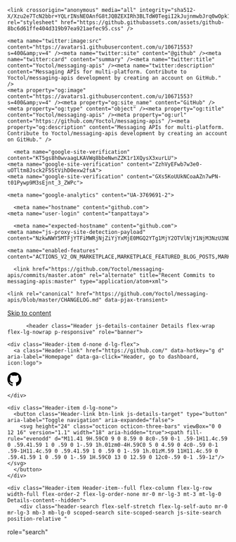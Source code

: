 





<!DOCTYPE html>
<html lang="en">
  <head>
    <meta charset="utf-8">
  <link rel="dns-prefetch" href="https://github.githubassets.com">
  <link rel="dns-prefetch" href="https://avatars0.githubusercontent.com">
  <link rel="dns-prefetch" href="https://avatars1.githubusercontent.com">
  <link rel="dns-prefetch" href="https://avatars2.githubusercontent.com">
  <link rel="dns-prefetch" href="https://avatars3.githubusercontent.com">
  <link rel="dns-prefetch" href="https://github-cloud.s3.amazonaws.com">
  <link rel="dns-prefetch" href="https://user-images.githubusercontent.com/">



  <link crossorigin="anonymous" media="all" integrity="sha512-EHPlH662QpzitioBwfWl5G6ckYe+wVnZmXuBkOe4HknUxQYWLT3q+9dxyJ236ERrzrh4zIDIv+9FglzRztU7UA==" rel="stylesheet" href="https://github.githubassets.com/assets/frameworks-a8726594dec346f03dd30c7517dd1f70.css" />
  
    <link crossorigin="anonymous" media="all" integrity="sha512-X/Xzu2e7TcN2bbr+YQLrINsNEOAnfG8tJQBZEXIRh3BLTdW0TegiI2kJujnmwbJrq0wOpk1Kev416V35+Q/82Q==" rel="stylesheet" href="https://github.githubassets.com/assets/github-8bc6d61ffe404d319b97ea921aefec95.css" />
    
    
    
    

  <meta name="viewport" content="width=device-width">
  
  <title>messaging-apis/CHANGELOG.md at master · Yoctol/messaging-apis</title>
    <meta name="description" content="Messaging APIs for multi-platform. Contribute to Yoctol/messaging-apis development by creating an account on GitHub.">
    <link rel="search" type="application/opensearchdescription+xml" href="/opensearch.xml" title="GitHub">
  <link rel="fluid-icon" href="https://github.com/fluidicon.png" title="GitHub">
  <meta property="fb:app_id" content="1401488693436528">

    <meta name="twitter:image:src" content="https://avatars1.githubusercontent.com/u/10671553?s=400&amp;v=4" /><meta name="twitter:site" content="@github" /><meta name="twitter:card" content="summary" /><meta name="twitter:title" content="Yoctol/messaging-apis" /><meta name="twitter:description" content="Messaging APIs for multi-platform. Contribute to Yoctol/messaging-apis development by creating an account on GitHub." />
    <meta property="og:image" content="https://avatars1.githubusercontent.com/u/10671553?s=400&amp;v=4" /><meta property="og:site_name" content="GitHub" /><meta property="og:type" content="object" /><meta property="og:title" content="Yoctol/messaging-apis" /><meta property="og:url" content="https://github.com/Yoctol/messaging-apis" /><meta property="og:description" content="Messaging APIs for multi-platform. Contribute to Yoctol/messaging-apis development by creating an account on GitHub." />

  <link rel="assets" href="https://github.githubassets.com/">
  <link rel="web-socket" href="wss://live.github.com/_sockets/VjI6NDQxNTI5MjUzOjA0NTQ1OGU3MWM1ZjM5MzUwMDVmNGNjZDliZjVhYWM5ZjBiZjY4Y2FlYmJlYTkwMDQyNTAzOWI4YTAwZGYwYWQ=--a27a2524fc972a4ab69c84ac5c4f0ddd66801508">
  <meta name="pjax-timeout" content="1000">
  <link rel="sudo-modal" href="/sessions/sudo_modal">
  <meta name="request-id" content="6848:158F:DA6F0A:13CBF74:5D7E24BC" data-pjax-transient>


  

  <meta name="selected-link" value="repo_source" data-pjax-transient>

      <meta name="google-site-verification" content="KT5gs8h0wvaagLKAVWq8bbeNwnZZK1r1XQysX3xurLU">
    <meta name="google-site-verification" content="ZzhVyEFwb7w3e0-uOTltm8Jsck2F5StVihD0exw2fsA">
    <meta name="google-site-verification" content="GXs5KoUUkNCoaAZn7wPN-t01Pywp9M3sEjnt_3_ZWPc">

  <meta name="octolytics-host" content="collector.githubapp.com" /><meta name="octolytics-app-id" content="github" /><meta name="octolytics-event-url" content="https://collector.githubapp.com/github-external/browser_event" /><meta name="octolytics-dimension-request_id" content="6848:158F:DA6F0A:13CBF74:5D7E24BC" /><meta name="octolytics-dimension-region_edge" content="ap-southeast-1" /><meta name="octolytics-dimension-region_render" content="iad" /><meta name="octolytics-dimension-ga_id" content="" class="js-octo-ga-id" /><meta name="octolytics-dimension-visitor_id" content="7492215869818542630" /><meta name="octolytics-actor-id" content="52064201" /><meta name="octolytics-actor-login" content="tanpattaya" /><meta name="octolytics-actor-hash" content="7e2465c230c6dd6b783aa4dacb81191dcdf8c83b4a3a27887b368af1008856af" />
<meta name="analytics-location" content="/&lt;user-name&gt;/&lt;repo-name&gt;/blob/show" data-pjax-transient="true" />



    <meta name="google-analytics" content="UA-3769691-2">

  <meta class="js-ga-set" name="userId" content="c75ecaff14f63a691f129756b080e0fd">

<meta class="js-ga-set" name="dimension1" content="Logged In">

  <meta class="js-ga-set" name="dimension3" content="mobile">


  

      <meta name="hostname" content="github.com">
    <meta name="user-login" content="tanpattaya">

      <meta name="expected-hostname" content="github.com">
    <meta name="js-proxy-site-detection-payload" content="NzkwNWY5MTFjYTFiMWRjNjZiYjYxMjE0MGQ2YTg1MjY2OTVlNjY1NjM3NzU3NDcxY2MxNTk5YjkxYjU3ZjQ3OHx7InJlbW90ZV9hZGRyZXNzIjoiMjIzLjIwNS43OC4yMzIiLCJyZXF1ZXN0X2lkIjoiNjg0ODoxNThGOkRBNkYwQToxM0NCRjc0OjVEN0UyNEJDIiwidGltZXN0YW1wIjoxNTY4NTQ4MDMzLCJob3N0IjoiZ2l0aHViLmNvbSJ9">

    <meta name="enabled-features" content="ACTIONS_V2_ON_MARKETPLACE,MARKETPLACE_FEATURED_BLOG_POSTS,MARKETPLACE_INVOICED_BILLING,MARKETPLACE_SOCIAL_PROOF_CUSTOMERS,MARKETPLACE_TRENDING_SOCIAL_PROOF,MARKETPLACE_RECOMMENDATIONS,MARKETPLACE_PENDING_INSTALLATIONS,NOTIFY_ON_BLOCK,RELATED_ISSUES,GHE_CLOUD_TRIAL">

  <meta name="html-safe-nonce" content="08e0a47a767c7775d50cf3443dfb97e1e8e19b0e">

  <meta http-equiv="x-pjax-version" content="f3039ac41c8e359cd7f36b55911718d7">
  

      <link href="https://github.com/Yoctol/messaging-apis/commits/master.atom" rel="alternate" title="Recent Commits to messaging-apis:master" type="application/atom+xml">

  <meta name="go-import" content="github.com/Yoctol/messaging-apis git https://github.com/Yoctol/messaging-apis.git">

  <meta name="octolytics-dimension-user_id" content="10671553" /><meta name="octolytics-dimension-user_login" content="Yoctol" /><meta name="octolytics-dimension-repository_id" content="90862638" /><meta name="octolytics-dimension-repository_nwo" content="Yoctol/messaging-apis" /><meta name="octolytics-dimension-repository_public" content="true" /><meta name="octolytics-dimension-repository_is_fork" content="false" /><meta name="octolytics-dimension-repository_network_root_id" content="90862638" /><meta name="octolytics-dimension-repository_network_root_nwo" content="Yoctol/messaging-apis" /><meta name="octolytics-dimension-repository_explore_github_marketplace_ci_cta_shown" content="false" />


    <link rel="canonical" href="https://github.com/Yoctol/messaging-apis/blob/master/CHANGELOG.md" data-pjax-transient>


  <meta name="browser-stats-url" content="https://api.github.com/_private/browser/stats">

  <meta name="browser-errors-url" content="https://api.github.com/_private/browser/errors">

  <link rel="mask-icon" href="https://github.githubassets.com/pinned-octocat.svg" color="#000000">
  <link rel="icon" type="image/x-icon" class="js-site-favicon" href="https://github.githubassets.com/favicon.ico">

<meta name="theme-color" content="#1e2327">



  <meta name="webauthn-auth-enabled" content="true">

  <meta name="webauthn-registration-enabled" content="true">

  <link rel="manifest" href="/manifest.json" crossOrigin="use-credentials">

  </head>

  <body class="logged-in env-production page-responsive page-blob">
    

  <div class="position-relative js-header-wrapper ">
    <a href="#start-of-content" tabindex="1" class="p-3 bg-blue text-white show-on-focus js-skip-to-content">Skip to content</a>
    <div id="js-pjax-loader-bar" class="pjax-loader-bar"><div class="progress"></div></div>

    
    
    


          <header class="Header js-details-container Details flex-wrap flex-lg-nowrap p-responsive" role="banner">

    <div class="Header-item d-none d-lg-flex">
      <a class="Header-link" href="https://github.com/" data-hotkey="g d" aria-label="Homepage" data-ga-click="Header, go to dashboard, icon:logo">
  <svg class="octicon octicon-mark-github v-align-middle" height="32" viewBox="0 0 16 16" version="1.1" width="32" aria-hidden="true"><path fill-rule="evenodd" d="M8 0C3.58 0 0 3.58 0 8c0 3.54 2.29 6.53 5.47 7.59.4.07.55-.17.55-.38 0-.19-.01-.82-.01-1.49-2.01.37-2.53-.49-2.69-.94-.09-.23-.48-.94-.82-1.13-.28-.15-.68-.52-.01-.53.63-.01 1.08.58 1.23.82.72 1.21 1.87.87 2.33.66.07-.52.28-.87.51-1.07-1.78-.2-3.64-.89-3.64-3.95 0-.87.31-1.59.82-2.15-.08-.2-.36-1.02.08-2.12 0 0 .67-.21 2.2.82.64-.18 1.32-.27 2-.27.68 0 1.36.09 2 .27 1.53-1.04 2.2-.82 2.2-.82.44 1.1.16 1.92.08 2.12.51.56.82 1.27.82 2.15 0 3.07-1.87 3.75-3.65 3.95.29.25.54.73.54 1.48 0 1.07-.01 1.93-.01 2.2 0 .21.15.46.55.38A8.013 8.013 0 0 0 16 8c0-4.42-3.58-8-8-8z"/></svg>
</a>

    </div>

    <div class="Header-item d-lg-none">
      <button class="Header-link btn-link js-details-target" type="button" aria-label="Toggle navigation" aria-expanded="false">
        <svg height="24" class="octicon octicon-three-bars" viewBox="0 0 12 16" version="1.1" width="18" aria-hidden="true"><path fill-rule="evenodd" d="M11.41 9H.59C0 9 0 8.59 0 8c0-.59 0-1 .59-1H11.4c.59 0 .59.41.59 1 0 .59 0 1-.59 1h.01zm0-4H.59C0 5 0 4.59 0 4c0-.59 0-1 .59-1H11.4c.59 0 .59.41.59 1 0 .59 0 1-.59 1h.01zM.59 11H11.4c.59 0 .59.41.59 1 0 .59 0 1-.59 1H.59C0 13 0 12.59 0 12c0-.59 0-1 .59-1z"/></svg>
      </button>
    </div>

    <div class="Header-item Header-item--full flex-column flex-lg-row width-full flex-order-2 flex-lg-order-none mr-0 mr-lg-3 mt-3 mt-lg-0 Details-content--hidden">
        <div class="header-search flex-self-stretch flex-lg-self-auto mr-0 mr-lg-3 mb-3 mb-lg-0 scoped-search site-scoped-search js-site-search position-relative "
  role="search"
>
  <div class="position-relative">
    <!-- '"` --><!-- </textarea></xmp> --></option></form><form class="js-site-search-form" role="search" aria-label="Site" data-scope-type="Repository" data-scope-id
